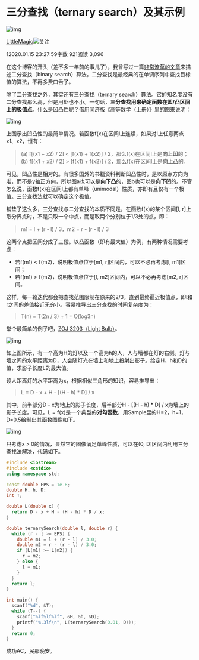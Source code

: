 # 三分查找（ternary search）及其示例

![img](https://upload.jianshu.io/users/upload_avatars/195230/5a20334f-efcb-481b-b2a3-c7cf0f4091de.jpg?imageMogr2/auto-orient/strip|imageView2/1/w/96/h/96/format/webp)

[LittleMagic](https://www.jianshu.com/u/49e6a4e2bf69)[![  ](https://upload.jianshu.io/user_badge/b4853dc7-5c16-4875-a2cd-7cf764bbd934)](https://www.jianshu.com/mobile/creator)关注

12020.01.15 23:27:59字数 921阅读 3,096

在这个博客的开头（差不多一年前的事儿了），我曾写过一篇[非常潦草的文章](https://www.jianshu.com/p/52ca160ba96d)来描述二分查找（binary search）算法。二分查找是最经典的在单调序列中查找目标值的算法，不再多费口舌了。

除了二分查找之外，其实还有三分查找（ternary search）算法。它的知名度没有二分查找那么高，但是用处也不小。一句话，**三分查找用来确定函数在凹/凸区间上的极值点**。什么是凹凸性呢？借用同济版《高等数学（上册）》里的图来说明：



![img](https://upload-images.jianshu.io/upload_images/195230-e01fa6e83da45b46.png?imageMogr2/auto-orient/strip|imageView2/2/w/755/format/webp)

上图示出凹凸性的最简单情况。若函数f(x)在区间I上连续，如果对I上任意两点x1、x2，恒有：

> (a) f[(x1 + x2) / 2] < [f(x1) + f(x2)] / 2，那么f(x)在区间I上是**向上凹**的；
> (b) f[(x1 + x2) / 2] > [f(x1) + f(x2)] / 2，那么f(x)在区间I上是**向上凸**的。

可见，凹凸性是相对的。有很多国外的书籍资料判断凹凸性时，是以原点方向为准，而不是y轴正方向，所以图a也可以是**向下凸**的，图b也可以是**向下凹**的。不管怎么说，函数f(x)在区间I上都有单峰（unimodal）性质，亦即有且仅有一个极值。三分查找法就可以确定这个极值。

铺垫了这么多，三分查找与二分查找的本质不同是，在函数f(x)的某个区间[l, r]上取分界点时，不是只取一个中点，而是取两个分别位于1/3处的点，即：

> m1 = l + (r - l) / 3，m2 = r - (r - l) / 3

这两个点把区间分成了三段。以凸函数（即有最大值）为例，有两种情况需要考虑：

- 若f(m1) < f(m2)，说明极值点位于[m1, r]区间内，可以不必再考虑[l, m1]区间；
- 若f(m1) > f(m2)，说明极值点位于[l, m2]区间内，可以不必再考虑[m2, r]区间。

这样，每一轮迭代都会把查找范围限制在原来的2/3，直到最终逼近极值点，即l和r之间的差值接近无穷小。容易推导出三分查找的时间复杂度为：

> T(n) = T(2n / 3) + 1 = O(log3n)

举个最简单的例子吧，[ZOJ 3203（Light Bulb）](https://links.jianshu.com/go?to=https%3A%2F%2Fzoj.pintia.cn%2Fproblem-sets%2F91827364500%2Fproblems%2F91827367865)。



![img](https://upload-images.jianshu.io/upload_images/195230-8d227384b3e51a4a.png?imageMogr2/auto-orient/strip|imageView2/2/w/625/format/webp)

如上图所示，有一个高为H的灯以及一个高为h的人，人与墙都在灯的右侧。灯与墙之间的水平距离为D，人会随灯光在墙上和地上投射出影子。给定H、h和D的值，求影子长度L的最大值。

设人距离灯的水平距离为x，根据相似三角形的知识，容易推导出：

> L = D - x + H - [(H - h) * D] / x

其中，前半部分D - x为地上的影子长度，后半部分H - [(H - h) * D] / x为墙上的影子长度。可见，L = f(x)是一个典型的**对勾函数**，用Sample里的H=2，h=1，D=0.5绘制出其函数图像如下。



![img](https://upload-images.jianshu.io/upload_images/195230-257cbc1e91fe15d5.png?imageMogr2/auto-orient/strip|imageView2/2/w/667/format/webp)

只考虑x > 0的情况，显然它的图像满足单峰性质，可以在(0, D]区间内利用三分查找法解决，代码如下。

```cpp
#include <iostream>
#include <cstdio>
using namespace std;

const double EPS = 1e-8;
double H, h, D;
int T;

double L(double x) {
  return D - x + H - (H - h) * D / x;
}

double ternarySearch(double l, double r) {
  while (r - l >= EPS) {
    double m1 = l + (r - l) / 3.0;
    double m2 = r - (r - l) / 3.0;
    if (L(m1) >= L(m2)) {
      r = m2;
    } else {
      l = m1;
    }
  }
  return l;
}

int main() {
  scanf("%d", &T);
  while (T--) {
    scanf("%lf%lf%lf", &H, &h, &D);
    printf("%.3lf\n", L(ternarySearch(0.01, D)));
  }
  return 0;
}
```

成功AC，民那晚安。